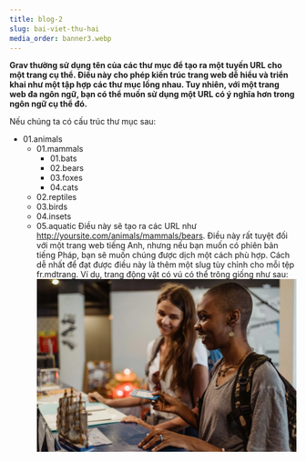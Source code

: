 ```yaml
---
title: blog-2
slug: bai-viet-thu-hai
media_order: banner3.webp
---
```


**Grav thường sử dụng tên của các thư mục để tạo ra một tuyến URL cho một trang cụ thể. Điều này cho phép kiến ​​trúc trang web dễ hiểu và triển khai như một tập hợp các thư mục lồng nhau. Tuy nhiên, với một trang web đa ngôn ngữ, bạn có thể muốn sử dụng một URL có ý nghĩa hơn trong ngôn ngữ cụ thể đó.**

Nếu chúng ta có cấu trúc thư mục sau:

- 01.animals
  - 01.mammals
    - 01.bats
    - 02.bears
    - 03.foxes
    - 04.cats
  - 02.reptiles
  - 03.birds
  - 04.insets
  - 05.aquatic
Điều này sẽ tạo ra các URL như http://yoursite.com/animals/mammals/bears. Điều này rất tuyệt đối với một trang web tiếng Anh, nhưng nếu bạn muốn có phiên bản tiếng Pháp, bạn sẽ muốn chúng được dịch một cách phù hợp. Cách dễ nhất để đạt được điều này là thêm một slug tùy chỉnh cho mỗi tệp fr.mdtrang. Ví dụ, trang động vật có vú có thể trông giống như sau:
![banner3](banner3.webp "banner3")